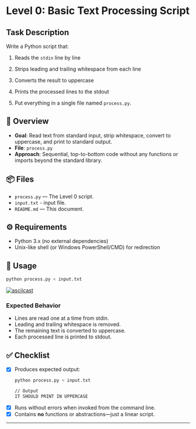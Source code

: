 # Level 0: Basic Text Processing Script

## Task Description

Write a Python script that:

1. Reads the `stdin` line by line
2. Strips leading and trailing whitespace from each line
3. Converts the result to uppercase
4. Prints the processed lines to the stdout

5. Put everything in a single file named `process.py`.


## 📝 Overview

* **Goal**: Read text from standard input, strip whitespace, convert to uppercase, and print to standard output.
* **File**: `process.py`
* **Approach**: Sequential, top-to-bottom code without any functions or imports beyond the standard library.

## 📦 Files

* `process.py` — The Level 0 script.
* `input.txt` - input file.
* `README.md` — This document.

## ⚙️ Requirements

* Python 3.x (no external dependencies)
* Unix-like shell (or Windows PowerShell/CMD) for redirection

## 🚀 Usage

```bash
python process.py < input.txt
```

[![asciicast](https://asciinema.org/a/wgKmBTUlEkvYjPeCuuhJaMkGw.svg)](https://asciinema.org/a/wgKmBTUlEkvYjPeCuuhJaMkGw)

### Expected Behavior

* Lines are read one at a time from stdin.
* Leading and trailing whitespace is removed.
* The remaining text is converted to uppercase.
* Each processed line is printed to stdout.

## ✅ Checklist

* [x] Produces expected output:
  ```bash
  python process.py < input.txt
  
  // Output
  IT SHOULD PRINT IN UPPERCASE
  ```
* [x] Runs without errors when invoked from the command line.
* [x] Contains **no** functions or abstractions—just a linear script.
---